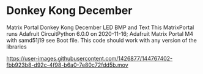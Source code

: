 # Donkey Kong December
Matrix Portal Donkey Kong December LED BMP and Text 
This MatrixPortal runs Adafruit CircuitPython 6.0.0 on 2020-11-16; Adafruit Matrix Portal M4 with samd51j19 see Boot file. This code should work with any version of the libraries 


https://user-images.githubusercontent.com/1426877/144767402-fbb923b8-d92c-4f98-b6a0-7e80c72fdd5b.mov

